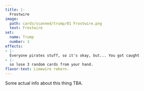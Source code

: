 ```yaml
---
title: |-
  Frostwire
image: 
  path: cards/scanned/trump/01 Frostwire.png
  text: Frostwire
set:
  name: Trump
  number: 1
effects: 
- |-
  Everyone pirates stuff, so it's okay, but... You got caught
- |-
  so lose 3 random cards from your hand.
flavor-text: Limewire reborn.
---
```

Some actual info about this thing TBA.

